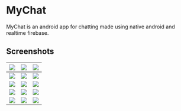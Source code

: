 # MyChat

MyChat is an android app for chatting made using native android and realtime firebase.

## Screenshots

| ![](https://github.com/AbanobZakria03/MyChat/blob/master/screenshots/1.png?raw=true) | ![](https://github.com/AbanobZakria03/MyChat/blob/master/screenshots/2.png?raw=true)      |  ![](https://github.com/AbanobZakria03/MyChat/blob/master/screenshots/3.png?raw=true)     |
| :-------- | :------- | :------------------------- |
| ![](https://github.com/AbanobZakria03/MyChat/blob/master/screenshots/4.png?raw=true) | ![](https://github.com/AbanobZakria03/MyChat/blob/master/screenshots/5.png?raw=true)      |  ![](https://github.com/AbanobZakria03/MyChat/blob/master/screenshots/6.png?raw=true)     |
| ![](https://github.com/AbanobZakria03/MyChat/blob/master/screenshots/7.png?raw=true) | ![](https://github.com/AbanobZakria03/MyChat/blob/master/screenshots/8.png?raw=true)      |  ![](https://github.com/AbanobZakria03/MyChat/blob/master/screenshots/9.png?raw=true)     |
| ![](https://github.com/AbanobZakria03/MyChat/blob/master/screenshots/10.png?raw=true) | ![](https://github.com/AbanobZakria03/MyChat/blob/master/screenshots/11.png?raw=true)      |  ![](https://github.com/AbanobZakria03/MyChat/blob/master/screenshots/12.png?raw=true)     |
| ![](https://github.com/AbanobZakria03/MyChat/blob/master/screenshots/13.png?raw=true) | ![](https://github.com/AbanobZakria03/MyChat/blob/master/screenshots/14.png?raw=true)      |  ![](https://github.com/AbanobZakria03/MyChat/blob/master/screenshots/1.png?raw=true)     |
